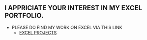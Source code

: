 ## I APPRICIATE YOUR INTEREST IN MY EXCEL PORTFOLIO.
- PLEASE DO FIND MY WORK ON EXCEL VIA THIS LINK
  - <a href="https://shoninel.github.io/shoninel2.github.io/elements.html"> EXCEL PROJECTS</a>
